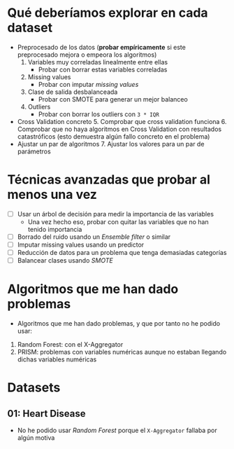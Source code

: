 # Qué deberíamos explorar en cada dataset

- Preprocesado de los datos (**probar empíricamente** si este preprocesado mejora o empeora los algoritmos)
    1. Variables muy correladas linealmente entre ellas
        - Probar con borrar estas variables correladas
    2. Missing values
        - Probar con imputar *missing values*
    3. Clase de salida desbalanceada
        - Probar con SMOTE para generar un mejor balanceo
    4. Outliers
        - Probar con borrar los outliers con `3 * IQR`
- Cross Validation concreto
    5. Comprobar que cross validation funciona
    6. Comprobar que no haya algoritmos en Cross Validation con resultados catastróficos (esto demuestra algún fallo concreto en el problema)
- Ajustar un par de algoritmos
    7. Ajustar los valores para un par de parámetros

# Técnicas avanzadas que probar al menos una vez

- [ ] Usar un árbol de decisión para medir la importancia de las variables
    - Una vez hecho eso, probar con quitar las variables que no han tenido importancia
- [ ] Borrado del ruido usando un *Ensemble filter* o similar
- [ ] Imputar missing values usando un predictor
- [ ] Reducción de datos para un problema que tenga demasiadas categorías
- [ ] Balancear clases usando *SMOTE*

# Algoritmos que me han dado problemas

- Algoritmos que me han dado problemas, y que por tanto no he podido usar:
1. Random Forest: con el X-Aggregator
2. PRISM: problemas con variables numéricas aunque no estaban llegando dichas variables numéricas

# Datasets

## 01: Heart Disease

- No he podido usar *Random Forest* porque el `X-Aggregator` fallaba por algún motiva
